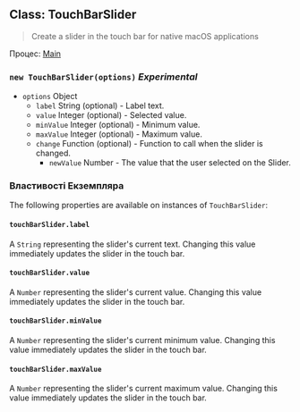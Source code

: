 ## Class: TouchBarSlider

> Create a slider in the touch bar for native macOS applications

Процес: [Main](../tutorial/application-architecture.md#main-and-renderer-processes)

### `new TouchBarSlider(options)` _Experimental_

* `options` Object
  * `label` String (optional) - Label text.
  * `value` Integer (optional) - Selected value.
  * `minValue` Integer (optional) - Minimum value.
  * `maxValue` Integer (optional) - Maximum value.
  * `change` Function (optional) - Function to call when the slider is changed.
    * `newValue` Number - The value that the user selected on the Slider.

### Властивості Екземпляра

The following properties are available on instances of `TouchBarSlider`:

#### `touchBarSlider.label`

A `String` representing the slider's current text. Changing this value immediately updates the slider in the touch bar.

#### `touchBarSlider.value`

A `Number` representing the slider's current value. Changing this value immediately updates the slider in the touch bar.

#### `touchBarSlider.minValue`

A `Number` representing the slider's current minimum value. Changing this value immediately updates the slider in the touch bar.

#### `touchBarSlider.maxValue`

A `Number` representing the slider's current maximum value. Changing this value immediately updates the slider in the touch bar.
